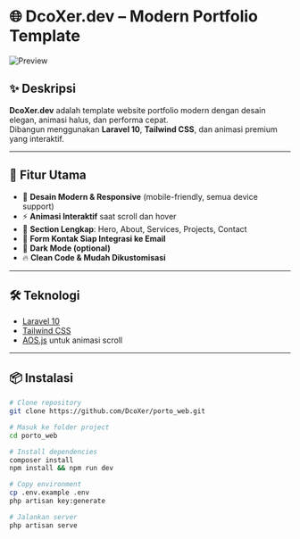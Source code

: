 # 🌐 DcoXer.dev – Modern Portfolio Template

![Preview](https://via.placeholder.com/1000x500?text=Firzi.dev+Portfolio+Template)

## ✨ Deskripsi
**DcoXer.dev** adalah template website portfolio modern dengan desain elegan, animasi halus, dan performa cepat.  
Dibangun menggunakan **Laravel 10**, **Tailwind CSS**, dan animasi premium yang interaktif.

---

## 🚀 Fitur Utama
- 🎨 **Desain Modern & Responsive** (mobile-friendly, semua device support)
- ⚡ **Animasi Interaktif** saat scroll dan hover
- 📌 **Section Lengkap**: Hero, About, Services, Projects, Contact
- 📨 **Form Kontak Siap Integrasi ke Email**
- 🌙 **Dark Mode (optional)**
- 🔥 **Clean Code & Mudah Dikustomisasi**

---

## 🛠️ Teknologi
- [Laravel 10](https://laravel.com)  
- [Tailwind CSS](https://tailwindcss.com)  
- [AOS.js](https://michalsnik.github.io/aos/) untuk animasi scroll

---

## 📦 Instalasi
```bash
# Clone repository
git clone https://github.com/DcoXer/porto_web.git

# Masuk ke folder project
cd porto_web

# Install dependencies
composer install
npm install && npm run dev

# Copy environment
cp .env.example .env
php artisan key:generate

# Jalankan server
php artisan serve
